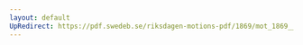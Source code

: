 ```yaml
---
layout: default
UpRedirect: https://pdf.swedeb.se/riksdagen-motions-pdf/1869/mot_1869__ak__00174/mot_1869__ak__00174_008.pdf
---
```

